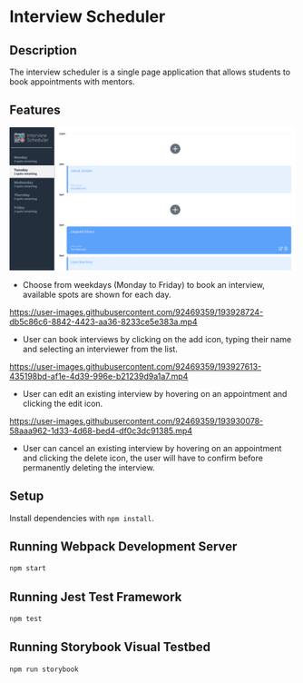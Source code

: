 # Interview Scheduler

## Description

The interview scheduler is a single page application that allows students to book appointments with mentors.

## Features

![Main page](docs/main-page.png)
- Choose from weekdays (Monday to Friday) to book an interview, available spots are shown for each day.

https://user-images.githubusercontent.com/92469359/193928724-db5c86c6-8842-4423-aa36-8233ce5e383a.mp4

- User can book interviews by clicking on the add icon, typing their name and selecting an interviewer from the list.

https://user-images.githubusercontent.com/92469359/193927613-435198bd-af1e-4d39-996e-b21239d9a1a7.mp4

- User can edit an existing interview by hovering on an appointment and clicking the edit icon.

https://user-images.githubusercontent.com/92469359/193930078-58aaa962-1d33-4d68-bed4-df0c3dc91385.mp4

- User can cancel an existing interview by hovering on an appointment and clicking the delete icon, the user will have to confirm before permanently deleting the interview.

## Setup

Install dependencies with `npm install`.

## Running Webpack Development Server

```sh
npm start
```

## Running Jest Test Framework

```sh
npm test
```

## Running Storybook Visual Testbed

```sh
npm run storybook
```
